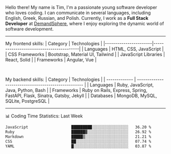 <!--<div align="center">

[![Typing SVG](https://readme-typing-svg.demolab.com?font=Fira+Code&size=17&pause=1000&color=8B4513&center=true&vCenter=true&repeat=false&width=750&lines=%22The+journey+of+a+thousand+miles+begins+with+a+single+step.%22++-+Laozi)](https://git.io/typing-svg)

</div>-->

Hello there! My name is Tim, I'm a passionate young software developer who loves coding. I can communicate in several languages, including English, Greek, Russian, and Polish. Currently, I work as a **Full Stack Developer** at [DemandSphere](https://www.demandsphere.com/), where I enjoy exploring the dynamic world of software development.

---

<div>

My frontend skills:
| Category | Technologies |
|-----------------------|-----------------------------------------|
| Languages | HTML, CSS, JavaScript |
| CSS Frameworks | Bootstrap, Material UI, Tailwind |
| JavaScript Libraries | React, Solid |
| Frameworks | Angular, Vue |

<br/>

My backend skills:
| Category | Technologies |
| ------------- | --------------------------------------------------- |
| Languages | Ruby, JavaScript, Java, Python, Bash |
| Frameworks | Ruby on Rails, Express, Spring, FastAPI, Flask, Sinatra, Gatsby, Jekyll |
| Databases | MongoDB, MySQL, SQLite, PostgreSQL |

</div>

---

<div id="skills" align="center">
<!--       <img class="img" src="https://raw.githubusercontent.com/talmkg/github-stats/master/generated/overview.svg#gh-dark-mode-only"/>
      <img class="img" src="https://raw.githubusercontent.com/talmkg/github-stats/master/generated/languages.svg#gh-dark-mode-only"/>
      <img class="img" src="https://raw.githubusercontent.com/talmkg/github-stats/master/generated/overview.svg#gh-light-mode-only"/>
      <img class="img" src="https://raw.githubusercontent.com/talmkg/github-stats/master/generated/languages.svg#gh-light-mode-only"/> -->

<!-- ![](http://github-profile-summary-cards.vercel.app/api/cards/stats?username=talmkg&theme=moltack) ![](http://github-profile-summary-cards.vercel.app/api/cards/productive-time?username=talmkg&theme=moltack&utcOffset=8) -->

</div>

📊 Coding Time Statistics: Last Week
<!--START_SECTION:waka-->

```txt
JavaScript                   █████████░░░░░░░░░░░░░░░░   36.20 %
Ruby                         ██████▓░░░░░░░░░░░░░░░░░░   26.92 %
Markdown                     █████▒░░░░░░░░░░░░░░░░░░░   21.21 %
CSS                          ██░░░░░░░░░░░░░░░░░░░░░░░   07.74 %
YAML                         █░░░░░░░░░░░░░░░░░░░░░░░░   03.87 %
```

<!--END_SECTION:waka-->

<!--
---
<div align="center">
      <img src="https://i.pinimg.com/736x/58/fa/48/58fa48ad5263beafc161999eb68341da.jpg"  width="33%"/>
      <img src="https://i.pinimg.com/564x/aa/f3/37/aaf33792278d25c0c30f7f83555597b8.jpg"  width="33%"/>
      <img src="https://i.pinimg.com/736x/ed/b0/c0/edb0c004ba777032488f5067218df68e.jpg"  width="33%"/>
</div>-->

